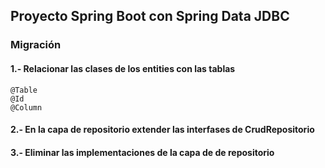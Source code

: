 ## Proyecto Spring Boot con Spring Data JDBC


### Migración

#### 1.- Relacionar las clases de los entities con las tablas
```
@Table
@Id
@Column
```


#### 2.- En la capa de repositorio extender las interfases de CrudRepositorio 
#### 3.- Eliminar las implementaciones de la capa de de repositorio

